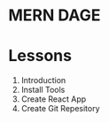 # MERN DAGE

# Lessons

1. Introduction
2. Install Tools
3. Create React App
4. Create Git Repesitory
